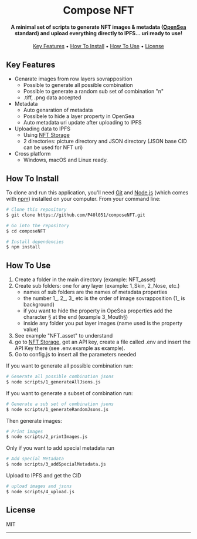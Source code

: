 <h1 align="center">
  <br>
  Compose NFT
  <br>
</h1>

<h4 align="center">A minimal set of scripts to generate NFT images & metadata (<a href="https://opensea.io/" target="_blank">OpenSea</a> standard) and upload everything directly to IPFS... uri ready to use!</h4>

<p align="center">
  <a href="#key-features">Key Features</a> •
  <a href="#how-to-install">How To Install</a> •
  <a href="#how-to-use">How To Use</a> •
  <a href="#license">License</a>
</p>

## Key Features

* Genarate images from row layers sovrapposition
  - Possible to generate all possible combination
  - Possible to generate a random sub set of combination "n"
  - .tiff, .png data accepted
* Metadata
  - Auto genaration of metadata
  - Possibele to hide a layer property in OpenSea
  - Auto metadata uri update after uploading to IPFS
* Uploading data to IPFS
  - Using <a href="https://nft.storage/" target="_blank">NFT Storage</a>
  - 2 directories: picture directory and JSON directory (JSON base CID can be used for NFT uri)
* Cross platform
  - Windows, macOS and Linux ready.

## How To Install

To clone and run this application, you'll need [Git](https://git-scm.com) and [Node.js](https://nodejs.org/en/download/) (which comes with [npm](http://npmjs.com)) installed on your computer. From your command line:

```bash
# Clone this repository
$ git clone https://github.com/P40l051/composeNFT.git

# Go into the repository
$ cd composeNFT

# Install dependencies
$ npm install

```
## How To Use

1) Create a folder in the main directory (example: NFT_asset)
2) Create sub folders: one for any layer (example: 1_Skin, 2_Nose, etc.)
    - names of sub folders are the names of metadata properties
    - the number 1_, 2_, 3_ etc is the order of image sovrapposition (1_ is background)
    - if you want to hide the property in OpeSea properties add the character § at the end (example 3_Mouth§)
    - inside any folder you put layer images (name used is the property value)
3) See example "NFT_asset" to understand
4) go to <a href="https://nft.storage/" target="_blank">NFT Storage</a>, get an API key, create a file called .env and insert the API Key there (see .env.example as example).
5) Go to config.js to insert all the parameters needed

If you want to generate all possible combination run:
```bash
# Generate all possible combination jsons
$ node scripts/1_generateAllJsons.js
```
If you want to generate a subset of combination run:
```bash
# Generate a sub set of combination jsons
$ node scripts/1_generateRandomJsons.js
```
Then generate images:
```bash
# Print images
$ node scripts/2_printImages.js
```
Only if you want to add special metadata run
```bash
# Add special Metadata
$ node scripts/3_addSpecialMetadata.js
```
Upload to IPFS and get the CID
```bash
# upload images and jsons
$ node scripts/4_upload.js
```

## License

MIT

---
